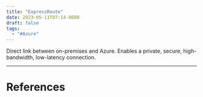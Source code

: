 ```yaml
---
title: "ExpressRoute"
date: 2023-05-11T07:14-0800
draft: false
tags: 
  - "#Azure"
---
```


Direct link between on-premises and Azure. Enables a private, secure, high-bandwidth, low-latency connection.

---
# References
